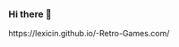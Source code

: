 ### Hi there 👋
<!--
**arryaaas/arryaaas** is a ✨ _special_ ✨ repository because its `README.md` (this file) appears on your GitHub profile.
<H1> Test </H1>
Here are some ideas to get you started:

- 🔭 I’m currently working on ...
- 🌱 I’m currently learning ...
- 👯 I’m looking to collaborate on ...
- 🤔 I’m looking for help with ...
- 💬 Ask me about ...
- 📫 How to reach me: ...
- 😄 Pronouns: ...
- ⚡ Fun fact: ...
--> https://lexicin.github.io/-Retro-Games.com/
